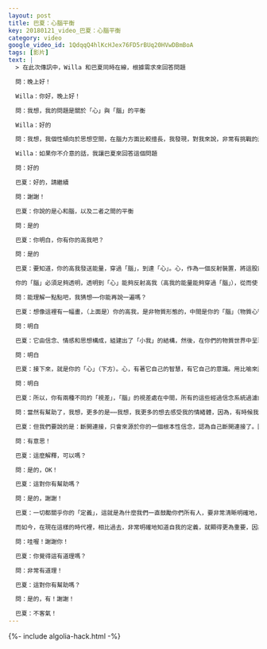 ```yaml
---
layout: post
title: 巴夏：心腦平衡
key: 20180121_video_巴夏：心腦平衡
category: video
google_video_id: 1QdqqQ4hlKcHJex76FD5rBUq20HVwDBmBoA
tags: [影片]
text: |
  > 在此次傳訊中，Willa 和巴夏同時在線，根據需求來回答問題

  問：晚上好！

  Willa：你好，晚上好！

  問：我想，我的問題是關於「心」與「腦」的平衡

  Willa：好的

  問：我想，我個性傾向於思想空間，在腦力方面比較擅長，我發現，對我來說，非常有挑戰的是⋯⋯

  Willa：如果你不介意的話，我讓巴夏來回答這個問題

  問：好的

  巴夏：好的，請繼續

  問：謝謝！

  巴夏：你說的是心和腦，以及二者之間的平衡

  問：是的

  巴夏：你明白，你有你的高我吧？

  問：是的

  巴夏：要知道，你的高我發送能量，穿過「腦」，到達「心」。心，作為一個反射裝置，將這股能量反射給「腦」，然後再投射到你的實相中，這就是平衡。

  你的「腦」必須足夠透明，透明到「心」能夠反射高我（高我的能量能夠穿過「腦」），從而使「腦」能夠利用從「心」那裡反射過來的能量，再經過信念系統過濾後，創造出任何你所需要的象徵性反射物，從而將正在發生的事情展示給你看，顯示出可能存在於信念系統中的「過濾器」，也就是你「腦」中的「過濾器」。而你的「腦」夾在高我和「心」中間，能量也是從高我和「心」投射而來，這樣解釋，你能理解嗎？

  問：能理解一點點吧，我猜想⋯⋯你能再說一遍嗎？

  巴夏：想像這裡有一幅畫，（上面是）你的高我，是非物質形態的，中間是你的「腦」（物質心智），也就是你的「人格」，明白嗎？

  問：明白

  巴夏：它由信念、情感和思想構成，組建出了「小我」的結構，然後，在你們的物質世界中呈現出它的行為，明白嗎？

  問：明白

  巴夏：接下來，就是你的「心」（下方）。心，有著它自己的智慧，有它自己的意識。用比喻來講的話，就像是：高我朝「心」的方向發射出一束光，這束光被「心」反射回到「腦」，然後經過（腦中）信念系統過濾後，再投射出去，也就是你的物質體驗。你們的眼睛會形成視差，製造出三維空間的「物質」體驗。但你們的高我和「心」，在這個方向上（豎著的），也有視差，能夠製造出「情感」的體驗（實相），這樣，你們的物質世界才會有深度（遠近之分），才會讓你感到「真實」，否則就不會，因為它只不過是幻相，明白嗎？

  問：明白

  巴夏：所以，你有兩種不同的「視差」，「腦」的視差處在中間，所有的這些經過信念系統過濾的「能量」組成了你的「人格」，這些能量是你的人格的基礎，通過這些不同的「視差視圖」，你獲得了反射回來的「影像」，這樣你時刻都能有一個引導系統，讓你知道你緊抓不放的信念系統是什麼，並且可以隨時做線路修正與調整。這麼解釋，是否對你有幫助呢？還是讓你更糊塗了？

  問：當然有幫助了，我想，更多的是⋯⋯我想，我更多的想去感受我的情緒體，因為，有時候我感覺自己斷開連接了，我不⋯⋯

  巴夏：但我們要說的是：斷開連接，只會來源於你的一個根本性信念，認為自己斷開連接了。因為，即使你體驗到自己斷開連接，但你必須處在連接的狀態，才能創造出斷開連接的體驗，有這樣的體驗也沒關係（也是好的）。但你要時刻知道：為了能夠前進，唯一能夠讓你體驗到「斷開連接」的方式，就是你是處在「連接著」的狀態。如果你真的斷開連接了，那你根本就不存在，你是沒辦法跟「源頭」斷開連接的，但你可以運用跟你的「連接」，製造出「斷開連接」的體驗。

  問：有意思！

  巴夏：這麼解釋，可以嗎？

  問：是的，OK！

  巴夏：這對你有幫助嗎？

  問：是的，謝謝！

  巴夏：一切都關乎你的「定義」，這就是為什麼我們一直鼓勵你們所有人，要非常清晰明確地，並且有意識地知道「你是怎麼定義自己的」，因為所有你的實相的體驗，都是由你的定義和信念創造的。

  而如今，在現在這樣的時代裡，相比過去，非常明確地知道自我的定義，就顯得更為重要，因為，對你而言，你可以有一個看似你是走在軌道上的定義，但如果你稍微分析一下，你可能會發現：這個定義中，仍然包含一丁點與之相矛盾的觀念，正在不允許（阻止）你成為全然的、你真正喜好的「你」，即使與你的定義相矛盾的觀念，只有那麼一丁點，那也說明，這個定義與「真正的你」並不是最相匹配的

  問：哇喔！謝謝你！

  巴夏：你覺得這有道理嗎？

  問：非常有道理！

  巴夏：這對你有幫助嗎？

  問：是的，有！謝謝！

  巴夏：不客氣！
---
```


{%- include algolia-hack.html -%}
